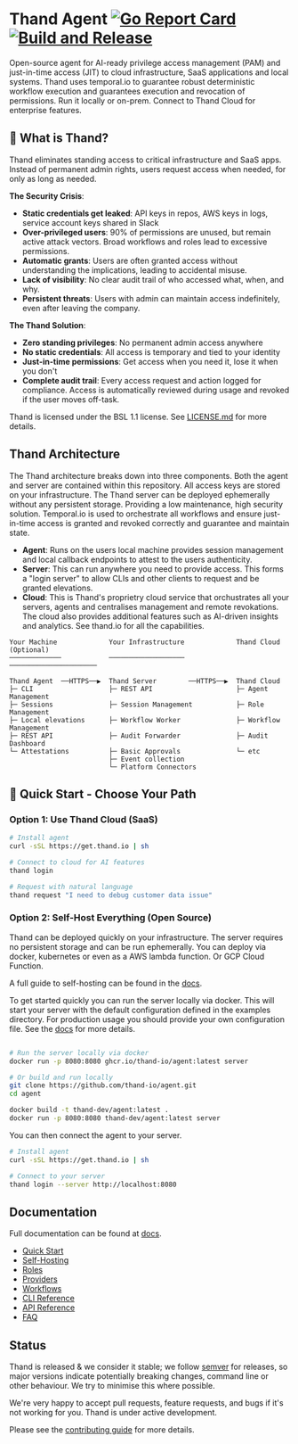 # Thand Agent [![Go Report Card](https://goreportcard.com/badge/github.com/thand.io/agent)](https://goreportcard.com/report/github.com/thand.io/agent) [![Build and Release](https://github.com/thand-io/agent/actions/workflows/build-and-release.yml/badge.svg)](https://github.com/thand-io/agent/actions/workflows/build-and-release.yml)

Open-source agent for AI-ready privilege access management (PAM) and just-in-time access (JIT) to cloud infrastructure, SaaS applications and local systems. Thand uses temporal.io to guarantee robust deterministic workflow execution and guarantees execution and revocation of permissions. Run it locally or on-prem. Connect to Thand Cloud for enterprise features.

## 🎯 What is Thand?

Thand eliminates standing access to critical infrastructure and SaaS apps. Instead of permanent admin rights, users request access when needed, for only as long as needed.

**The Security Crisis**:

- **Static credentials get leaked**: API keys in repos, AWS keys in logs, service account keys shared in Slack
- **Over-privileged users**: 90% of permissions are unused, but remain active attack vectors. Broad workflows and roles lead to excessive permissions.
- **Automatic grants**: Users are often granted access without understanding the implications, leading to accidental misuse.
- **Lack of visibility**: No clear audit trail of who accessed what, when, and why.
- **Persistent threats**: Users with admin can maintain access indefinitely, even after leaving the company.

**The Thand Solution**:

- **Zero standing privileges**: No permanent admin access anywhere
- **No static credentials**: All access is temporary and tied to your identity
- **Just-in-time permissions**: Get access when you need it, lose it when you don't
- **Complete audit trail**: Every access request and action logged for compliance. Access is automatically reviewed during usage and revoked if the user moves off-task.

Thand is licensed under the BSL 1.1 license. See [LICENSE.md](LICENSE.md) for more details.

## Thand Architecture

The Thand architecture breaks down into three components. Both the agent and server
are contained within this repository. All access keys are stored on your infrastructure.
The Thand server can be deployed ephemerally without any persistent storage. Providing a
low maintenance, high security solution. Temporal.io is used to orchestrate all workflows
and ensure just-in-time access is granted and revoked correctly and guarantee and maintain state.

- **Agent**: Runs on the users local machine provides session management and local callback endpoints to attest to the users authenticity.
- **Server**: This can run anywhere you need to provide access. This forms a "login server" to allow CLIs and other clients to request and be granted elevations.
- **Cloud**: This is Thand's proprietry cloud service that orchustrates all your servers, agents and centralises management and remote revokations. The cloud also provides additional features such as AI-driven insights and analytics. See thand.io for all the capabilities.

```
Your Machine             Your Infrastructure             Thand Cloud (Optional)
─────────────            ───────────────────             ──────────────────────

Thand Agent  ──HTTPS──▶  Thand Server        ──HTTPS──▶  Thand Cloud
├─ CLI                   ├─ REST API                     ├─ Agent Management
├─ Sessions              ├─ Session Management           ├─ Role Management
├─ Local elevations      ├─ Workflow Worker              ├─ Workflow Management
├─ REST API              ├─ Audit Forwarder              ├─ Audit Dashboard
└─ Attestations          ├─ Basic Approvals              └─ etc
                         ├─ Event collection
                         └─ Platform Connectors

```



## 🚀 Quick Start - Choose Your Path

### Option 1:  Use Thand Cloud (SaaS)

```bash
# Install agent
curl -sSL https://get.thand.io | sh

# Connect to cloud for AI features
thand login

# Request with natural language
thand request "I need to debug customer data issue"

```

### Option 2: Self-Host Everything (Open Source)

Thand can be deployed quickly on your infrastructure. The server requires no persistent storage and can be run ephemerally. You can deploy via docker, kubernetes or even as a AWS lambda function. Or GCP Cloud Function.

A full guide to self-hosting can be found in the [docs](https://github.com/thand-io/agent/wiki/Self-Hosting).

To get started quickly you can run the server locally via docker. This will start your server with the default configuration defined in the examples directory. For production usage you should provide your own configuration file. See the [docs](https://github.com/thand-io/agent/wiki/Configuration) for more details.

```bash

# Run the server locally via docker
docker run -p 8080:8080 ghcr.io/thand-io/agent:latest server

# Or build and run locally
git clone https://github.com/thand-io/agent.git
cd agent

docker build -t thand-dev/agent:latest .
docker run -p 8080:8080 thand-dev/agent:latest server

```

You can then connect the agent to your server.

```bash
# Install agent
curl -sSL https://get.thand.io | sh

# Connect to your server
thand login --server http://localhost:8080

```

## Documentation

Full documentation can be found at [docs](https://github.com/thand-io/agent/wiki).

- [Quick Start](https://github.com/thand-io/agent/wiki/Getting-started)
- [Self-Hosting](https://github.com/thand-io/agent/wiki/Self-Hosting)
- [Roles](https://github.com/thand-io/agent/wiki/Roles)
- [Providers](https://github.com/thand-io/agent/wiki/Providers)
- [Workflows](https://github.com/thand-io/agent/wiki/Workflows)
- [CLI Reference](https://github.com/thand-io/agent/wiki/CLI)
- [API Reference](https://github.com/thand-io/agent/wiki/API)
- [FAQ](https://github.com/thand-io/agent/wiki/FAQ)


## Status

Thand is released & we consider it stable; we follow [semver](https://semver.org/) for releases, so major versions indicate potentially breaking changes, command line or other behaviour. We try to minimise this where possible.

We're very happy to accept pull requests, feature requests, and bugs if it's not working for you. Thand is under active development.

Please see the [contributing guide](CONTRIBUTING.md) for more details.
